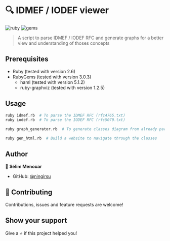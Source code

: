 # 🔍 IDMEF / IODEF viewer
![ruby](https://img.shields.io/static/v1?label=ruby&message=v2.6&color=red&style=flat-square&logo=ruby)
![gems](https://img.shields.io/static/v1?label=gems&message=v3.0.3&color=red&style=flat-square&logo=rubygems)

> A script to parse IDMEF / IODEF RFC and generate graphs for a better view and understanding of thoses concepts

## Prerequisites

- Ruby (tested with version 2.6)
- RubyGems (tested with version 3.0.3)
    - haml (tested with version 5.1.2)
    - ruby-graphviz (tested with version 1.2.5)

## Usage

```sh
ruby idmef.rb  # To parse the IDMEF RFC (rfc4765.txt)
ruby iodef.rb  # To parse the IODEF RFC (rfc5070.txt)

ruby graph_generator.rb  # To generate classes diagram from already parsed IDMEF / IODEF RFC

ruby gen_html.rb  # Build a website to navigate through the classes
```

## Author

👤 **Sélim Menouar**
* GitHub: [@ningirsu](https://github.com/ningirsu)

## 🤝 Contributing

Contributions, issues and feature requests are welcome!

## Show your support

Give a ⭐️ if this project helped you!
